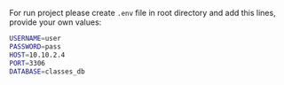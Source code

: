 For run project please create ```.env``` file in root directory and add this lines, provide your own values:
```bash
USERNAME=user
PASSWORD=pass
HOST=10.10.2.4
PORT=3306
DATABASE=classes_db
```
